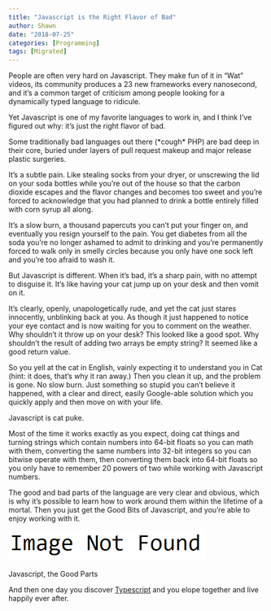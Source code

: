 ```yaml
---
title: "Javascript is the Right Flavor of Bad"
author: Shawn
date: "2018-07-25"
categories: [Programming]
tags: [Migrated]
---
```


People are often very hard on Javascript. They make fun of it in “Wat” videos, its community produces a 23 new frameworks every nanosecond, and it’s a common target of criticism among people looking for a dynamically typed language to ridicule.

Yet Javascript is one of my favorite languages to work in, and I think I’ve figured out why: it’s just the right flavor of bad.

Some traditionally bad languages out there (\*cough\* PHP) are bad deep in their core, buried under layers of pull request makeup and major release plastic surgeries.

It’s a subtle pain. Like stealing socks from your dryer, or unscrewing the lid on your soda bottles while you’re out of the house so that the carbon dioxide escapes and the flavor changes and becomes too sweet and you’re forced to acknowledge that you had planned to drink a bottle entirely filled with corn syrup all along.

It’s a slow burn, a thousand papercuts you can’t put your finger on, and eventually you resign yourself to the pain. You get diabetes from all the soda you’re no longer ashamed to admit to drinking and you’re permanently forced to walk only in smelly circles because you only have one sock left and you’re too afraid to wash it.

But Javascript is different. When it’s bad, it’s a sharp pain, with no attempt to disguise it. It’s like having your cat jump up on your desk and then vomit on it.

It’s clearly, openly, unapologetically rude, and yet the cat just stares innocently, unblinking back at you. As though it just happened to notice your eye contact and is now waiting for you to comment on the weather. Why shouldn’t it throw up on your desk? This looked like a good spot. Why shouldn’t the result of adding two arrays be empty string? It seemed like a good return value.

So you yell at the cat in English, vainly expecting it to understand you in Cat (hint: it does, that’s why it ran away.) Then you clean it up, and the problem is gone. No slow burn. Just something so stupid you can’t believe it happened, with a clear and direct, easily Google-able solution which you quickly apply and then move on with your life.

Javascript is cat puke.

Most of the time it works exactly as you expect, doing cat things and turning strings which contain numbers into 64-bit floats so you can math with them, converting the same numbers into 32-bit integers so you can bitwise operate with them, then converting them back into 64-bit floats so you only have to remember 20 powers of two while working with Javascript numbers.

The good and bad parts of the language are very clear and obvious, which is why it’s possible to learn how to work around them within the lifetime of a mortal. Then you just get the Good Bits of Javascript, and you’re able to enjoy working with it.

!["x](/content/image-not-found.png)

Javascript, the Good Parts

And then one day you discover [Typescript](http://www.typescriptlang.org/) and you elope together and live happily ever after.
